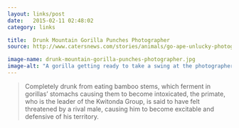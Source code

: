 ```yaml
---
layout: links/post
date:   2015-02-11 02:48:02
category: links

title:  Drunk Mountain Gorilla Punches Photographer
source: http://www.catersnews.com/stories/animals/go-ape-unlucky-photographer-gets-punched-by-lairy-gorilla-drunk-from-eating-bamboo-shoots

image-name: drunk-mountain-gorilla-punches-photographer.jpg
image-alt: "A gorilla getting ready to take a swing at the photographer"
---
```


> Completely drunk from eating bamboo stems, which ferment in gorillas’ stomachs causing them to become intoxicated, the primate, who is the leader of the Kwitonda Group, is said to have felt threatened by a rival male, causing him to become excitable and defensive of his territory.